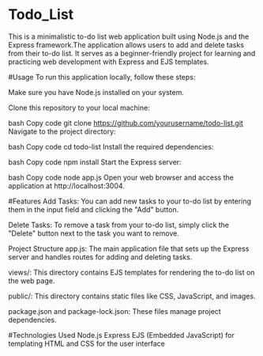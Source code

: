 # Todo_List
This is a minimalistic to-do list web application built using Node.js and the Express framework.The application allows users to add and delete tasks from their to-do list. It serves as a beginner-friendly project for learning and practicing web development with Express and EJS templates.

#Usage
To run this application locally, follow these steps:

Make sure you have Node.js installed on your system.

Clone this repository to your local machine:

bash
Copy code
git clone https://github.com/yourusername/todo-list.git
Navigate to the project directory:

bash
Copy code
cd todo-list
Install the required dependencies:

bash
Copy code
npm install
Start the Express server:

bash
Copy code
node app.js
Open your web browser and access the application at http://localhost:3004.

#Features
Add Tasks: You can add new tasks to your to-do list by entering them in the input field and clicking the "Add" button.

Delete Tasks: To remove a task from your to-do list, simply click the "Delete" button next to the task you want to remove.

Project Structure
app.js: The main application file that sets up the Express server and handles routes for adding and deleting tasks.

views/: This directory contains EJS templates for rendering the to-do list on the web page.

public/: This directory contains static files like CSS, JavaScript, and images.

package.json and package-lock.json: These files manage project dependencies.

#Technologies Used
Node.js
Express
EJS (Embedded JavaScript) for templating
HTML and CSS for the user interface


